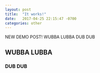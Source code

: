 ```yaml
---
layout: post
title:  "It works!"
date:   2017-04-25 22:15:47 -0700
categories: other
---
```

NEW DEMO POST! WUBBA LUBBA DUB DUB

## WUBBA LUBBA
### DUB DUB
